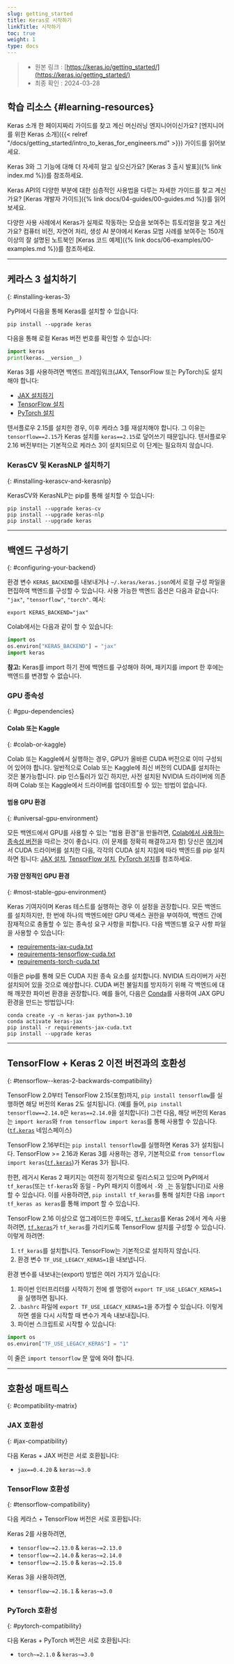 ```yaml
---
slug: getting_started
title: Keras로 시작하기
linkTitle: 시작하기
toc: true
weight: 1
type: docs
---
```


> - 원본 링크 : [https://keras.io/getting_started/](https://keras.io/getting_started/)
> - 최종 확인 : 2024-03-28

## 학습 리소스 {#learning-resources}

Keras 소개 한 페이지짜리 가이드를 찾고 계신 머신러닝 엔지니어이신가요? [엔지니어를 위한 Keras 소개]({{< relref "/docs/getting_started/intro_to_keras_for_engineers.md" >}}) 가이드를 읽어보세요.

Keras 3와 그 기능에 대해 더 자세히 알고 싶으신가요? [Keras 3 출시 발표]({% link index.md %})를 참조하세요.

Keras API의 다양한 부분에 대한 심층적인 사용법을 다루는 자세한 가이드를 찾고 계신가요? [Keras 개발자 가이드]({% link docs/04-guides/00-guides.md %})를 읽어보세요.

다양한 사용 사례에서 Keras가 실제로 작동하는 모습을 보여주는 튜토리얼을 찾고 계신가요? 컴퓨터 비전, 자연어 처리, 생성 AI 분야에서 Keras 모범 사례를 보여주는 150개 이상의 잘 설명된 노트북인 [Keras 코드 예제]({% link docs/06-examples/00-examples.md %})를 참조하세요.

---

## 케라스 3 설치하기

{: #installing-keras-3}

<!-- ## Installing Keras 3 -->

PyPI에서 다음을 통해 Keras를 설치할 수 있습니다:

```shell
pip install --upgrade keras
```

다음을 통해 로컬 Keras 버전 번호를 확인할 수 있습니다:

```python
import keras
print(keras.__version__)
```

Keras 3를 사용하려면 백엔드 프레임워크(JAX, TensorFlow 또는 PyTorch)도 설치해야 합니다:

- [JAX 설치하기](https://jax.readthedocs.io/en/latest/installation.html)
- [TensorFlow 설치](https://www.tensorflow.org/install)
- [PyTorch 설치](https://pytorch.org/get-started/locally/)

텐서플로우 2.15를 설치한 경우, 이후 케라스 3를 재설치해야 합니다. 그 이유는 `tensorflow==2.15`가 Keras 설치를 `keras==2.15`로 덮어쓰기 때문입니다. 텐서플로우 2.16 버전부터는 기본적으로 케라스 3이 설치되므로 이 단계는 필요하지 않습니다.

### KerasCV 및 KerasNLP 설치하기

{: #installing-kerascv-and-kerasnlp}

<!-- ### Installing KerasCV and KerasNLP -->

KerasCV와 KerasNLP는 pip를 통해 설치할 수 있습니다:

```shell
pip install --upgrade keras-cv
pip install --upgrade keras-nlp
pip install --upgrade keras
```

---

## 백엔드 구성하기

{: #configuring-your-backend}

<!-- ## Configuring your backend -->

환경 변수 `KERAS_BACKEND`를 내보내거나 `~/.keras/keras.json`에서 로컬 구성 파일을 편집하여 백엔드를 구성할 수 있습니다. 사용 가능한 백엔드 옵션은 다음과 같습니다: `"jax"`, `"tensorflow"`, `"torch"`. 예시:

```shell
export KERAS_BACKEND="jax"
```

Colab에서는 다음과 같이 할 수 있습니다:

```python
import os
os.environ["KERAS_BACKEND"] = "jax"
import keras
```

**참고:** Keras를 import 하기 전에 백엔드를 구성해야 하며, 패키지를 import 한 후에는 백엔드를 변경할 수 없습니다.

### GPU 종속성

{: #gpu-dependencies}

<!-- ### GPU dependencies -->

#### Colab 또는 Kaggle

{: #colab-or-kaggle}

<!-- #### Colab or Kaggle -->

Colab 또는 Kaggle에서 실행하는 경우, GPU가 올바른 CUDA 버전으로 이미 구성되어 있어야 합니다. 일반적으로 Colab 또는 Kaggle에 최신 버전의 CUDA를 설치하는 것은 불가능합니다. pip 인스톨러가 있긴 하지만, 사전 설치된 NVIDIA 드라이버에 의존하며 Colab 또는 Kaggle에서 드라이버를 업데이트할 수 있는 방법이 없습니다.

#### 범용 GPU 환경

{: #universal-gpu-environment}

<!-- #### Universal GPU environment -->

모든 백엔드에서 GPU를 사용할 수 있는 "범용 환경"을 만들려면, [Colab에서 사용하는 종속성 버전](https://colab.sandbox.google.com/drive/13cpd3wCwEHpsmypY9o6XB6rXgBm5oSxu)을 따르는 것이 좋습니다. (이 문제를 정확히 해결하고자 함) 당신은 [여기](https://developer.nvidia.com/cuda-downloads)에서 CUDA 드라이버를 설치한 다음, 각각의 CUDA 설치 지침에 따라 백엔드를 pip 설치하면 됩니다: [JAX 설치](https://jax.readthedocs.io/en/latest/installation.html), [TensorFlow 설치](https://www.tensorflow.org/install), [PyTorch 설치](https://pytorch.org/get-started/locally/)를 참조하세요.

#### 가장 안정적인 GPU 환경

{: #most-stable-gpu-environment}

<!-- #### Most stable GPU environment -->

Keras 기여자이며 Keras 테스트를 실행하는 경우 이 설정을 권장합니다. 모든 백엔드를 설치하지만, 한 번에 하나의 백엔드에만 GPU 액세스 권한을 부여하여, 백엔드 간에 잠재적으로 충돌할 수 있는 종속성 요구 사항을 피합니다. 다음 백엔드별 요구 사항 파일을 사용할 수 있습니다:

- [requirements-jax-cuda.txt](https://github.com/keras-team/keras/blob/master/requirements-jax-cuda.txt)
- [requirements-tensorflow-cuda.txt](https://github.com/keras-team/keras/blob/master/requirements-tensorflow-cuda.txt)
- [requirements-torch-cuda.txt](https://github.com/keras-team/keras/blob/master/requirements-torch-cuda.txt)

이들은 pip를 통해 모든 CUDA 지원 종속 요소를 설치합니다. NVIDIA 드라이버가 사전 설치되어 있을 것으로 예상합니다. CUDA 버전 불일치를 방지하기 위해 각 백엔드에 대해 깨끗한 파이썬 환경을 권장합니다. 예를 들어, 다음은 [Conda](https://docs.conda.io/en/latest/)를 사용하여 JAX GPU 환경을 만드는 방법입니다:

```shell
conda create -y -n keras-jax python=3.10
conda activate keras-jax
pip install -r requirements-jax-cuda.txt
pip install --upgrade keras
```

---

## TensorFlow + Keras 2 이전 버전과의 호환성

{: #tensorflow--keras-2-backwards-compatibility}

<!-- ## TensorFlow + Keras 2 backwards compatibility -->

TensorFlow 2.0부터 TensorFlow 2.15(포함)까지, `pip install tensorflow`를 실행하면 해당 버전의 Keras 2도 설치됩니다. (예를 들어, `pip install tensorflow==2.14.0`은 `keras==2.14.0`을 설치합니다) 그런 다음, 해당 버전의 Keras는 `import keras`와 `from tensorflow import keras`를 통해 사용할 수 있습니다. ([`tf.keras`](https://www.tensorflow.org/api_docs/python/tf/keras) 네임스페이스)

TensorFlow 2.16부터는 `pip install tensorflow`를 실행하면 Keras 3가 설치됩니다. TensorFlow >= 2.16과 Keras 3를 사용하는 경우, 기본적으로 `from tensorflow import keras`([`tf.keras`](https://www.tensorflow.org/api_docs/python/tf/keras))가 Keras 3가 됩니다.

한편, 레거시 Keras 2 패키지는 여전히 정기적으로 릴리스되고 있으며 PyPI에서 `tf_keras`(또는 `tf-keras`와 동일 - PyPI 패키지 이름에서 `-`와 `_`는 동일합니다)로 사용할 수 있습니다. 이를 사용하려면, `pip install tf_keras`를 통해 설치한 다음 `import tf_keras as keras`를 통해 import 할 수 있습니다.

TensorFlow 2.16 이상으로 업그레이드한 후에도, [`tf.keras`](https://www.tensorflow.org/api_docs/python/tf/keras)를 Keras 2에서 계속 사용하려면, [`tf.keras`](https://www.tensorflow.org/api_docs/python/tf/keras)가 `tf_keras`를 가리키도록 TensorFlow 설치를 구성할 수 있습니다. 이렇게 하려면:

1.  `tf_keras`를 설치합니다. TensorFlow는 기본적으로 설치하지 않습니다.
2.  환경 변수 `TF_USE_LEGACY_KERAS=1`을 내보냅니다.

환경 변수를 내보내는(export) 방법은 여러 가지가 있습니다:

1.  파이썬 인터프리터를 시작하기 전에 셸 명령어 `export TF_USE_LEGACY_KERAS=1`을 실행하면 됩니다.
2.  `.bashrc` 파일에 `export TF_USE_LEGACY_KERAS=1`을 추가할 수 있습니다. 이렇게 하면 셸을 다시 시작할 때 변수가 계속 내보내집니다.
3.  파이썬 스크립트로 시작할 수 있습니다:

```python
import os
os.environ["TF_USE_LEGACY_KERAS"] = "1"
```

이 줄은 `import tensorflow` 문 앞에 와야 합니다.

---

## 호환성 매트릭스

{: #compatibility-matrix}

<!-- ## Compatibility matrix -->

### JAX 호환성

{: #jax-compatibility}

<!-- ### JAX compatibility -->

다음 Keras + JAX 버전은 서로 호환됩니다:

- `jax==0.4.20` & `keras~=3.0`

### TensorFlow 호환성

{: #tensorflow-compatibility}

<!-- ### TensorFlow compatibility -->

다음 케라스 + TensorFlow 버전은 서로 호환됩니다:

Keras 2를 사용하려면,

- `tensorflow~=2.13.0` & `keras~=2.13.0`
- `tensorflow~=2.14.0` & `keras~=2.14.0`
- `tensorflow~=2.15.0` & `keras~=2.15.0`

Keras 3을 사용하려면,

- `tensorflow~=2.16.1` & `keras~=3.0`

### PyTorch 호환성

{: #pytorch-compatibility}

<!-- ### PyTorch compatibility -->

다음 Keras + PyTorch 버전은 서로 호환됩니다:

- `torch~=2.1.0` & `keras~=3.0`
